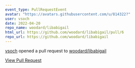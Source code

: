 ```yaml
---
event_type: PullRequestEvent
avatar: "https://avatars.githubusercontent.com/u/814322?"
user: vsoch
date: 2022-04-20
repo_name: woodard/libabigail
html_url: https://github.com/woodard/libabigail/pull/6
repo_url: https://github.com/woodard/libabigail
---
```


<a href='https://github.com/vsoch' target='_blank'>vsoch</a> opened a pull request to <a href='https://github.com/woodard/libabigail' target='_blank'>woodard/libabigail</a>

<a href='https://github.com/woodard/libabigail/pull/6' target='_blank'>View Pull Request</a>